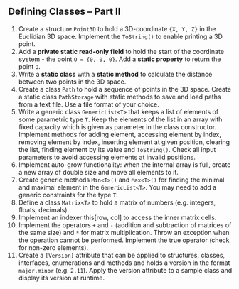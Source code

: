 ## Defining Classes – Part II

1. Create a structure `Point3D` to hold a 3D-coordinate `{X, Y, Z}` in the Euclidian 3D space. Implement the `ToString()` to enable printing a 3D point.
2. Add a **private static read-only field** to hold the start of the coordinate system - the point `O = {0, 0, 0}`. Add a **static property** to return the point `O`.
3. Write a **static class** with a **static method** to calculate the distance between two points in the 3D space.
4. Create a class `Path` to hold a sequence of points in the 3D space. Create a static class `PathStorage` with static methods to save and load paths from a text file. Use a file format of your choice.
5. Write a generic class `GenericList<T>` that keeps a list of elements of some parametric type `T`. Keep the elements of the list in an array with fixed capacity which is given as parameter in the class constructor. Implement methods for adding element, accessing element by index, removing element by index, inserting element at given position, clearing the list, finding element by its value and `ToString()`. Check all input parameters to avoid accessing elements at invalid positions.
6. Implement auto-grow functionality: when the internal array is full, create a new array of double size and move all elements to it.
7. Create generic methods `Min<T>()` and `Max<T>()` for finding the minimal and maximal element in the `GenericList<T>`. You may need to add a generic constraints for the type `T`.
8. Define a class `Matrix<T>` to hold a matrix of numbers (e.g. integers, floats, decimals). 
9. Implement an indexer this[row, col] to access the inner matrix cells.
10. Implement the operators `+` and `-` (addition and subtraction of matrices of the same size) and `*` for matrix multiplication. Throw an exception when the operation cannot be performed. Implement the true operator (check for non-zero elements).
11. Create a `[Version]` attribute that can be applied to structures, classes, interfaces, enumerations and methods and holds a version in the format `major.minor` (e.g. `2.11`). Apply the version attribute to a sample class and display its version at runtime.
